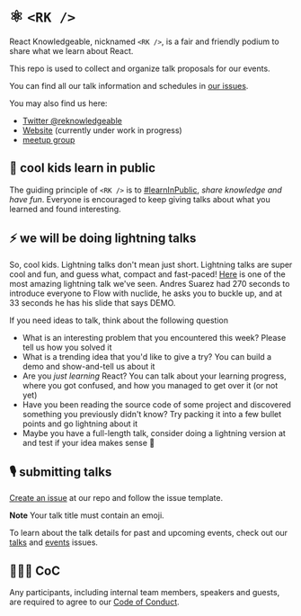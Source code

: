 # ⚛️ `<RK />`

React Knowledgeable, nicknamed `<RK />`, is a fair and friendly podium to share what we learn about React.

This repo is used to collect and organize talk proposals for our events.

You can find all our talk information and schedules in [our issues](https://github.com/Shopee/react-knowledgeable/issues).

You may also find us here:

- [Twitter @reknowledgeable](https://twitter.com/reknowledgeable)
- [Website](https://reactknowledgeable.org/) (currently under work in progress)
- [meetup group](https://www.meetup.com/React-Knowledgeable)

## 📝 cool kids learn in public

The guiding principle of `<RK />` is to [#learnInPublic](https://gist.github.com/sw-yx/9720bd4a30606ca3ffb8d407113c0fe5), _share knowledge and have fun_. Everyone is encouraged to keep giving talks about what you learned and found interesting.

## ⚡️ we will be doing lightning talks

So, cool kids. Lightning talks don't mean just short. Lightning talks are super cool and fun, and guess what, compact and fast-paced! [Here](https://www.youtube.com/watch?v=WRyk5ZVklFs) is one of the most amazing lightning talk we've seen. Andres Suarez had 270 seconds to introduce everyone to Flow with nuclide, he asks you to buckle up, and at 33 seconds he has his slide that says DEMO.

If you need ideas to talk, think about the following question

- What is an interesting problem that you encountered this week? Please tell us how you solved it
- What is a trending idea that you'd like to give a try? You can build a demo and show-and-tell us about it
- Are you _just learning_ React? You can talk about your learning progress, where you got confused, and how you managed to get over it (or not yet)
- Have you been reading the source code of some project and discovered something you previously didn't know? Try packing it into a few bullet points and go lightning about it
- Maybe you have a full-length talk, consider doing a lightning version at <RK /> and test if your idea makes sense 🤗

## 🎙 submitting talks

[Create an issue](https://github.com/react-knowledgeable/talks/issues/new?assignees=&labels=talk&template=talk.md&title=%E2%9A%A1%EF%B8%8F+how+not+to+get+caught+and+be+eaten) at our repo and follow the issue template.

**Note** Your talk title must contain an emoji.

To learn about the talk details for past and upcoming events, check out our [talks](https://github.com/react-knowledgeable/talks/labels/talk) and [events](https://github.com/react-knowledgeable/talks/labels/event) issues.

## 👨🏻‍⚖️ CoC

Any participants, including internal team members, speakers and guests, are required to agree to our [Code of Conduct](CoC.md).
